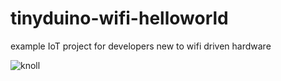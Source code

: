 tinyduino-wifi-helloworld
=========================

example IoT project for developers new to wifi driven hardware 

![knoll](http://f.cl.ly/items/202F2h1I1w183v0i3H0W/photocell-tinyduino.jpg)

